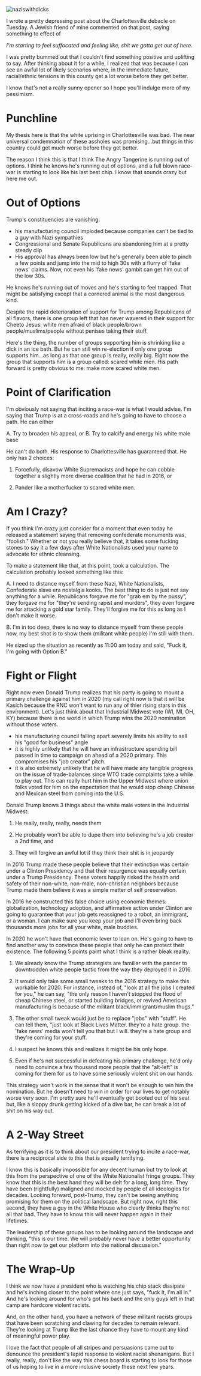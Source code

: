 ![naziswithdicks](/images/naziswithdicks.jpg)

I wrote a pretty depressing post about the Charlottesville debacle on Tuesday.  A Jewish friend of mine commented on that post, saying something to effect of

*I'm starting to feel suffocated and feeling like, shit we gotta get out of here.*

I was pretty bummed out that I couldn't find something positive and uplifting to say.  After thinking about it for a while, I realized that was because I can see an awful lot of likely scenarios where, in the immediate future, racial/ethnic tensions in this county get a lot worse before they get better.

I know that's not a really sunny opener so I hope you'll indulge more of my pessimism.  

# Punchline

My thesis here is that the white uprising in Charlottesville was bad.  The near universal condemnation of these assholes was promising...but things in this country could get much worse before they get better.  

The reason I think this is that I think The Angry Tangerine is running out of options. I think he knows he's running out of options, and a full blown race-war is starting to look like his last best chip.  I know that sounds crazy but here me out.

# Out of Options

Trump's constituencies are vanishing:

* his manufacturing council imploded because companies can't be tied to a guy with Nazi sympathies
* Congressional and Senate Republicans are abandoning him at a pretty steady clip
* His approval has always been low but he's generally been able to pinch a few points and jump into the mid to high 30s with a flurry of 'fake news' claims.  Now, not even his 'fake news' gambit can get him out of the low 30s.

He knows he's running out of moves and he's starting to feel trapped.  That might be satisfying except that a cornered animal is the most dangerous kind.  

Despite the rapid deterioration of support for Trump among Republicans of all flavors, there is one group left that has never wavered in their support for Cheeto Jesus: white men afraid of black people/brown people/muslims/people without penises taking their stuff.

Here's the thing, the number of groups supporting him is shrinking like a dick in an ice bath.  But he can still win re-election if only one group supports him...as long as that one group is really, really big.  Right now the group that supports him is a group called: scared white men.  His path forward is pretty obvious to me: make more scared white men.  

# Point of Clarification

I'm obviously not saying that inciting a race-war is what I would advise.  I'm saying that Trump is at a cross-roads and he's going to have to choose a path. He can either

A. Try to broaden his appeal, or
B. Try to calcify and energy his white male base

He can't do both.  His response to Charlottesville has guaranteed that.  He only has 2 choices: 

1. Forcefully, disavow White Supremacists and hope he can cobble together a slightly more diverse coalition that he had in 2016, or

2. Pander like a motherfucker to scared white men.

# Am I Crazy?

If you think I'm crazy just consider for a moment that even today he released a statement saying that removing confederate monuments was, "foolish."  Whether or not you really believe that, it takes some fucking stones to say it a few days after White Nationalists used your name to advocate for ethnic cleansing.  

To make a statement like that, at this point, took a calculation. The calculation probably looked something like this:

A. I need to distance myself from these Nazi, White Nationalists, Confederate slave era nostalgia kooks.  The best thing to do is just not say anything for a while.  Republicans forgave me for "grab em by the pussy", they forgave me for "they're sending rapist and murders", they even forgave me for attacking a gold star family.  They'll forgive me for this as long as I don't make it worse.

B.  I'm in too deep, there is no way to distance myself from these people now, my best shot is to show them (militant white people) I'm still with them.

He sized up the situation as recently as 11:00 am today and said, "Fuck it, I'm going with Option B."

# Fight or Flight

Right now even Donald Trump realizes that his party is going to mount a primary challenge against him in 2020 (my call right now is that it will be Kasich because the RNC won't want to run any of thier rising stars in this environment).  Let's just think about that Industrial Midwest vote (WI, MI, OH, KY) because there is no world in which Trump wins the 2020 nomination without those voters.

* his manufacturing council falling apart severely limits his ability to sell his "good for business" angle
* it is highly unlikely that he will have an infrastructure spending bill passed in time to campaign on ahead of a 2020 primary.  This compromises his "job creator" pitch.
* it is also extremely unlikely that he will have made any tangible progress on the issue of trade-balances since WTO trade complaints take a while to play out.  This can really hurt him in the Upper Midwest where union folks voted for him on the expectation that he would stop cheap Chinese and Mexican steel from coming into the U.S.

Donald Trump knows 3 things about the white male voters in the Industrial Midwest:

1. He really, really, really, needs them

2. He probably won't be able to dupe them into believing he's a job creator a 2nd time, and

3. They will forgive an awful lot if they think their shit is in jeopardy

In 2016 Trump made these people believe that their extinction was certain under a Clinton Presidency and that their resurgence was equally certain under a Trump Presidency.  These voters happily risked the health and safety of their non-white, non-male, non-christian neighbors because Trump made them believe it was a simple matter of self preservation.  

In 2016 he constructed this false choice using economic themes: globalization, technology adoption, and affirmative action under Clinton are going to guarantee that your job gets reassigned to a robot, an immigrant, or a woman.  I can make sure you keep your job and I'll even bring back thousands more jobs for all your white, male buddies.

In 2020 he won't have that economic lever to lean on.  He's going to have to find another way to convince these people that only he can protect their existence.  The following 5 points paint what I think is a rather bleak reality.

1. We already know the Trump strategists are familiar with the pander to downtrodden white people tactic from the way they deployed it in 2016.

2. It would only take some small tweaks to the 2016 strategy to make this workable for 2020.  For instance, instead of, "look at all the jobs I created for you," he can say, "the only reason I haven't stopped the flood of cheap Chinese steel, or started building bridges, or revived American manufacturing is because of the militant black/immigrant/muslim thugs."

3. The other small tweak would just be to replace "jobs" with "stuff".  He can tell them, "just look at Black Lives Matter.  they're a hate group.  the 'fake news' media won't tell you that but I will.  they're a hate group and they're coming for your stuff.

4. I suspect he knows this and realizes it might be his only hope.

5. Even if he's not successful in defeating his primary challenge, he'd only need to convince a few thousand more people that the "alt-left" is coming for them for us to have some seriously violent shit on our hands.  

This strategy won't work in the sense that it won't be enough to win him the nomination.  But he doesn't need to win in order for our lives to get notably worse very soon.  I'm pretty sure he'll eventually get booted out of his seat but, like a sloppy drunk getting kicked of a dive bar, he can break a lot of shit on his way out.


# A 2-Way Street

As terrifying as it is to think about our president trying to incite a race-war, there is a reciprocal side to this that is equally terrifying.

I know this is basically impossible for any decent human but try to look at this from the perspective of one of the White Nationalist fringe groups.  They know that this is the best hand they will be delt for a long, long time.  They have been (rightfully) maligned and mocked by people of all ideologies for decades.  Looking forward, post-Trump, they can't be seeing anything promising for them on the political landscape.  But right now, right this second,  they have a guy in the White House who clearly thinks they're not all that bad.  They have to know this will never happen again in their lifetimes.  

The leadership of these groups has to be looking around the landscape and thinking, "this is our time.  We will probably never have a better opportunity than right now to get our platform into the national discussion."

# The Wrap-Up

I think we now have a president who is watching his chip stack dissipate and he's inching closer to the point where one just says, "fuck it, I'm all in."  And he's looking around for who's got his back and the only guys left in that camp are hardcore violent racists.

And, on the other hand, you have a network of these militant racists groups that have been scratching and clawing for decades to remain relevant.  They're looking at Trump like the last chance they have to mount any kind of meaningful power play.

I love the fact that people of all stripes and persuasions came out to denounce the president's tepid response to violent racist shenanigans.  But I really, really, don't like the way this chess board is starting to look for those of us hoping to live in a more inclusive society these next few years.

